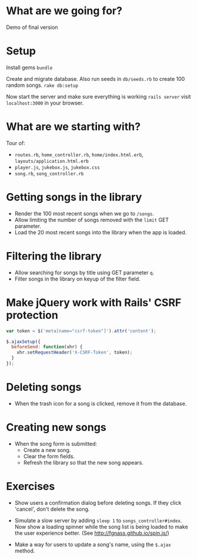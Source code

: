 # What are we going for?

Demo of final version




# Setup

Install gems
`bundle`

Create and migrate database.
Also run seeds in `db/seeds.rb` to create 100 random songs.
`rake db:setup`

Now start the server and make sure everything is working
`rails server`
visit `localhost:3000` in your browser.





# What are we starting with?

Tour of:
- `routes.rb`, `home_controller.rb`, `home/index.html.erb`, `layouts/application.html.erb`
- `player.js`, `jukebox.js`, `jukebox.css`
- `song.rb`, `song_controller.rb`





# Getting songs in the library

- Render the 100 most recent songs when we go to `/songs`.
- Allow limiting the number of songs removed with the `limit` GET parameter.
- Load the 20 most recent songs into the library when the app is loaded.






# Filtering the library

- Allow searching for songs by title using GET parameter `q`.
- Filter songs in the library on keyup of the filter field.




# Make jQuery work with Rails' CSRF protection

```js
var token = $('meta[name="csrf-token"]').attr('content');

$.ajaxSetup({
  beforeSend: function(xhr) {
    xhr.setRequestHeader('X-CSRF-Token', token);
  }
});
```




# Deleting songs

- When the trash icon for a song is clicked, remove it from the database.







# Creating new songs

- When the song form is submitted:
  - Create a new song.
  - Clear the form fields.
  - Refresh the library so that the new song appears.




# Exercises

- Show users a confirmation dialog before deleting songs. If they click 'cancel', don't delete the song.

- Simulate a slow server by adding `sleep 1` to `songs_controller#index`. Now show a loading spinner while the song list is being loaded to make the user experience better. (See http://fgnass.github.io/spin.js/)

- Make a way for users to update a song's name, using the `$.ajax` method.